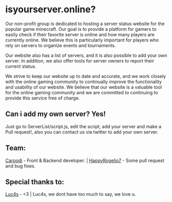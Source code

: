 # isyourserver.online? 
Our non-profit group is dedicated to hosting a server status website for the popular game minecraft. Our goal is to provide a platform for gamers to easily check if their favorite server is online and how many players are currently online. We believe this is particularly important for players who rely on servers to organize events and tournaments.

Our website also has a list of servers, and it is also possible to add your own server. In addition, we also offer tools for server owners to report their current status.

We strive to keep our website up to date and accurate, and we work closely with the online gaming community to continually improve the functionality and usability of our website. We believe that our website is a valuable tool for the online gaming community and we are committed to continuing to provide this service free of charge.
## Can i add my own server? Yes!
Just go to ServerList/script.js, edit the script, add your server and make a Pull request!, also you can contact us via twitter to add your own server.
## Team:
[Carpodi](https://carpodi.xyz) - Front & Backend developer. |
[HappyRogelio7](https://twitter.com/HappyRogelio7) - Some pull request and bug fixes.
## Special thanks to: 
[Luc4s](https://luc4s.dev) - <3 | Luc4s, we dont have too much to say, we love u.

